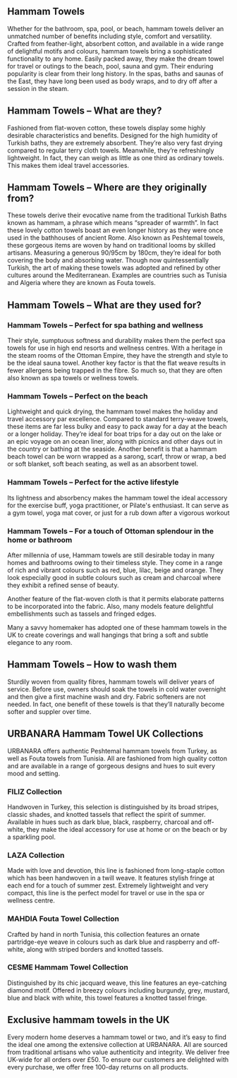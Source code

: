 Hammam Towels
-------------

Whether for the bathroom, spa, pool, or beach, hammam towels deliver an unmatched number of benefits including style, comfort and versatility. Crafted from feather-light, absorbent cotton, and available in a wide range of delightful motifs and colours, hammam towels bring a sophisticated functionality to any home. Easily packed away, they make the dream towel for travel or outings to the beach, pool, sauna and gym. Their enduring popularity is clear from their long history. In the spas, baths and saunas of the East, they have long been used as body wraps, and to dry off after a session in the steam.

Hammam Towels – What are they?
------------------------------

Fashioned from flat-woven cotton, these towels display some highly desirable characteristics and benefits. Designed for the high humidity of Turkish baths, they are extremely absorbent. They’re also very fast drying compared to regular terry cloth towels. Meanwhile, they’re refreshingly lightweight. In fact, they can weigh as little as one third as ordinary towels. This makes them ideal travel accessories.

Hammam Towels – Where are they originally from?
-----------------------------------------------

These towels derive their evocative name from the traditional Turkish Baths known as hammam, a phrase which means “spreader of warmth”. In fact these lovely cotton towels boast an even longer history as they were once used in the bathhouses of ancient Rome. Also known as Peshtemal towels, these gorgeous items are woven by hand on traditional looms by skilled artisans. Measuring a generous 90/95cm by 180cm, they’re ideal for both covering the body and absorbing water. Though now quintessentially Turkish, the art of making these towels was adopted and refined by other cultures around the Mediterranean. Examples are countries such as Tunisia and Algeria where they are known as Fouta towels.

Hammam Towels – What are they used for?
---------------------------------------

### Hammam Towels – Perfect for spa bathing and wellness

Their style, sumptuous softness and durability makes them the perfect spa towels for use in high end resorts and wellness centres. With a heritage in the steam rooms of the Ottoman Empire, they have the strength and style to be the ideal sauna towel. Another key factor is that the flat weave results in fewer allergens being trapped in the fibre. So much so, that they are often also known as spa towels or wellness towels.

### Hammam Towels – Perfect on the beach

Lightweight and quick drying, the hammam towel makes the holiday and travel accessory par excellence. Compared to standard terry-weave towels, these items are far less bulky and easy to pack away for a day at the beach or a longer holiday. They’re ideal for boat trips for a day out on the lake or an epic voyage on an ocean liner, along with picnics and other days out in the country or bathing at the seaside. Another benefit is that a hammam beach towel can be worn wrapped as a sarong, scarf, throw or wrap, a bed or soft blanket, soft beach seating, as well as an absorbent towel.

### Hammam Towels – Perfect for the active lifestyle

Its lightness and absorbency makes the hammam towel the ideal accessory for the exercise buff, yoga practitioner, or Pilate's enthusiast. It can serve as a gym towel, yoga mat cover, or just for a rub down after a vigorous workout

### Hammam Towels – For a touch of Ottoman splendour in the home or bathroom

After millennia of use, Hammam towels are still desirable today in many homes and bathrooms owing to their timeless style. They come in a range of rich and vibrant colours such as red, blue, lilac, beige and orange. They look especially good in subtle colours such as cream and charcoal where they exhibit a refined sense of beauty.

Another feature of the flat-woven cloth is that it permits elaborate patterns to be incorporated into the fabric. Also, many models feature delightful embellishments such as tassels and fringed edges.

Many a savvy homemaker has adopted one of these hammam towels in the UK to create coverings and wall hangings that bring a soft and subtle elegance to any room.

Hammam Towels – How to wash them
--------------------------------

Sturdily woven from quality fibres, hammam towels will deliver years of service. Before use, owners should soak the towels in cold water overnight and then give a first machine wash and dry. Fabric softeners are not needed. In fact, one benefit of these towels is that they’ll naturally become softer and suppler over time.

URBANARA Hammam Towel UK Collections
------------------------------------

URBANARA offers authentic Peshtemal hammam towels from Turkey, as well as Fouta towels from Tunisia. All are fashioned from high quality cotton and are available in a range of gorgeous designs and hues to suit every mood and setting.

### FILIZ Collection

Handwoven in Turkey, this selection is distinguished by its broad stripes, classic shades, and knotted tassels that reflect the spirit of summer. Available in hues such as dark blue, black, raspberry, charcoal and off-white, they make the ideal accessory for use at home or on the beach or by a sparkling pool.

### LAZA Collection

Made with love and devotion, this line is fashioned from long-staple cotton which has been handwoven in a twill weave. It features stylish fringe at each end for a touch of summer zest. Extremely lightweight and very compact, this line is the perfect model for travel or use in the spa or wellness centre.

### MAHDIA Fouta Towel Collection

Crafted by hand in north Tunisia, this collection features an ornate partridge-eye weave in colours such as dark blue and raspberry and off-white, along with striped borders and knotted tassels.

### CESME Hammam Towel Collection

Distinguished by its chic jacquard weave, this line features an eye-catching diamond motif. Offered in breezy colours including burgundy, grey, mustard, blue and black with white, this towel features a knotted tassel fringe.

Exclusive hammam towels in the UK
---------------------------------

Every modern home deserves a hammam towel or two, and it’s easy to find the ideal one among the extensive collection at URBANARA. All are sourced from traditional artisans who value authenticity and integrity. We deliver free UK-wide for all orders over £50. To ensure our customers are delighted with every purchase, we offer free 100-day returns on all products.

 
